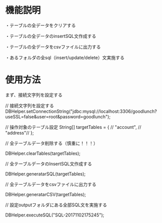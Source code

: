 # 機能説明

・テーブルの全データをクリアする

・テーブルの全データのinsertSQL文作成する

・テーブルの全データをcsvファイルに出力する

・あるフォルダの全sql（insert/update/delete）文実施する


# 使用方法

まず、接続文字列を設定する

// 接続文字列を設定する
DBHelper.setConnectionString("jdbc:mysql://localhost:3306/goodlunch?useSSL=false&user=root&password=goodlunch");

// 操作対象のテーブル設定
String[] targetTables = { //
		"account", //
		"address"//
};

// 全テーブルデータ削除する（慎重に！！！）

DBHelper.clearTables(targetTables);

// 全テーブルデータのInsertSQL文作成する

DBHelper.generatarSQL(targetTables);


// 全テーブルデータをcsvファイルに出力する

DBHelper.generatarCSV(targetTables);

// 設定outputフォルダにある全部SQL文を実施する

DBHelper.executeSQL("SQL-20171102175245");
